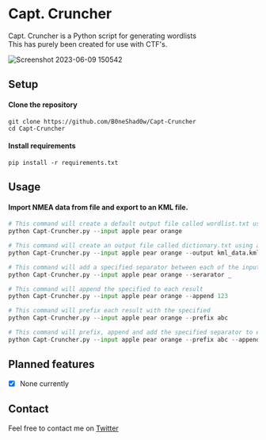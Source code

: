 # Capt. Cruncher
Capt. Cruncher is a Python script for generating wordlists \
This has purely been created for use with CTF's.

![Screenshot 2023-06-09 150542](https://github.com/B0neShAd0w/Capt-Cruncher/assets/117080369/976e8506-02f0-41d7-abda-6993b6cdc04e)

## Setup

#### Clone the repository
```shell
git clone https://github.com/B0neShad0w/Capt-Cruncher
cd Capt-Cruncher
```

#### Install requirements
```shell
pip install -r requirements.txt
```

## Usage

#### Import NMEA data from file and export to an KML file.

```python
# This command will create a default output file called wordlist.txt using all permutations of the input words
python Capt-Cruncher.py --input apple pear orange

# This command will create an output file called dictionary.txt using all permutations of the input words
python Capt-Cruncher.py --input apple pear orange --output kml_data.kml dictionary.txt

# This command will add a specified separator between each of the input words
python Capt-Cruncher.py --input apple pear orange --serarator _

# This command will append the specified to each result
python Capt-Cruncher.py --input apple pear orange --append 123

# This command will prefix each result with the specified
python Capt-Cruncher.py --input apple pear orange --prefix abc

# This command will prefix, append and add the specified separator to each result and out to the specified file
python Capt-Cruncher.py --input apple pear orange --prefix abc --append 123! --separator - --output my_wordlist.txt
```

## Planned features

- [X] None currently

## Contact
Feel free to contact me on <a href="https://twitter.com/B0neShad0w">Twitter</a>
